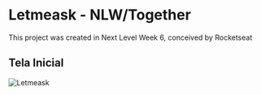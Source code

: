 # Letmeask - NLW/Together

This project was created in Next Level Week 6, conceived by Rocketseat

## Tela Inicial

![Letmeask](https://github.com/marcosferreira/letmeask/blob/master/src/assets/images/P%C3%A1gina%20inicial.png)
